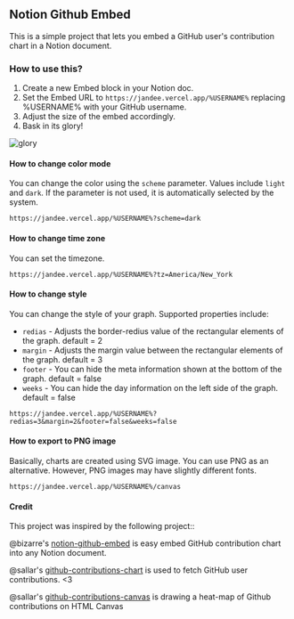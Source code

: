 ## Notion Github Embed

This is a simple project that lets you embed a GitHub user's contribution chart in a Notion document.

### How to use this?

1. Create a new Embed block in your Notion doc.
2. Set the Embed URL to `https://jandee.vercel.app/%USERNAME%` replacing %USERNAME% with your GitHub username.
3. Adjust the size of the embed accordingly.
4. Bask in its glory!

![glory](https://i.imgur.com/aU95o4N.png)

#### How to change color mode

You can change the color using the `scheme` parameter. Values include `light` and `dark`. If the parameter is not used, it is automatically selected by the system.

```
https://jandee.vercel.app/%USERNAME%?scheme=dark
```

#### How to change time zone

You can set the timezone.

```
https://jandee.vercel.app/%USERNAME%?tz=America/New_York
```

#### How to change style

You can change the style of your graph. Supported properties include:

- `redias` - Adjusts the border-redius value of the rectangular elements of the graph. default = 2
- `margin` - Adjusts the margin value between the rectangular elements of the graph. default = 3
- `footer` - You can hide the meta information shown at the bottom of the graph. default = false
- `weeks` - You can hide the day information on the left side of the graph. default = false

```
https://jandee.vercel.app/%USERNAME%?redias=3&margin=2&footer=false&weeks=false
```

#### How to export to PNG image

Basically, charts are created using SVG image. You can use PNG as an alternative. However, PNG images may have slightly different fonts.

```
https://jandee.vercel.app/%USERNAME%/canvas
```

#### Credit

This project was inspired by the following project::

@bizarre's [notion-github-embed](https://github.com/bizarre/notion-github-embed) is easy embed GitHub contribution chart into any Notion document.

@sallar's [github-contributions-chart](https://github.com/sallar/github-contributions-chart) is used to fetch GitHub user contributions. <3

@sallar's [github-contributions-canvas](https://github.com/sallar/github-contributions-canvas) is drawing a heat-map of Github contributions on HTML Canvas
